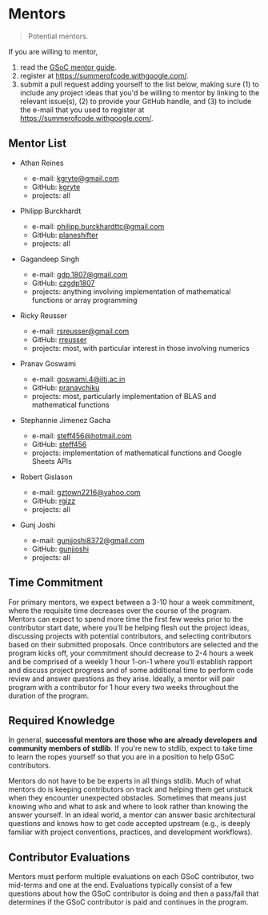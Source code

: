 <!--

@license CC-BY-SA-4.0

-->

# Mentors

> Potential mentors.

If you are willing to mentor,

1. read the [GSoC mentor guide](https://google.github.io/gsocguides/mentor/).
1. register at <https://summerofcode.withgoogle.com/>. 
1. submit a pull request adding yourself to the list below, making sure (1) to include any project ideas that you'd be willing to mentor by linking to the relevant issue(s), (2) to provide your GitHub handle, and (3) to include the e-mail that you used to register at <https://summerofcode.withgoogle.com/>.

## Mentor List

- Athan Reines

    - e-mail: [kgryte@gmail.com](mailto:kgryte@gmail.com)
    - GitHub: [kgryte](https://github.com/kgryte)
    - projects: all
    
- Philipp Burckhardt

    - e-mail: [philipp.burckhardttc@gmail.com](mailto:philipp.burckhardttc@gmail.com)
    - GitHub: [planeshifter](https://github.com/planeshifter)
    - projects: all

- Gagandeep Singh

    - e-mail: [gdp.1807@gmail.com](mailto:gdp.1807@gmail.com)
    - GitHub: [czgdp1807](https://github.com/czgdp1807)
    - projects: anything involving implementation of mathematical functions or array programming

- Ricky Reusser

    - e-mail: [rsreusser@gmail.com](mailto:rsreusser@gmail.com)
    - GitHub: [rreusser](https://github.com/rreusser)
    - projects: most, with particular interest in those involving numerics

- Pranav Goswami

    - e-mail: [goswami.4@iitj.ac.in](mailto:goswami.4@iitj.ac.in)
    - GitHub: [pranavchiku](https://github.com/pranavchiku)
    - projects: most, particularly implementation of BLAS and mathematical functions

- Stephannie Jimenez Gacha
    
    - e-mail: [steff456@hotmail.com](steff456@hotmail.com)
    - GitHub: [steff456](https://github.com/steff456)
    - projects: implementation of mathematical functions and Google Sheets APIs 
    
- Robert Gislason

    - e-mail: [gztown2216@yahoo.com](mailto:gztown2216@yahoo.com)
    - GitHub: [rgizz](https://github.com/rgizz)
    - projects: all

- Gunj Joshi

    -   e-mail: [gunjjoshi8372@gmail.com](mailto:gunjjoshi8372@gmail.com)
    -   GitHub: [gunjjoshi](https://github.com/gunjjoshi)
    -   projects: all

## Time Commitment

For primary mentors, we expect between a 3-10 hour a week commitment, where the requisite time decreases over the course of the program. Mentors can expect to spend more time the first few weeks prior to the contributor start date, where you'll be helping flesh out the project ideas, discussing projects with potential contributors, and selecting contributors based on their submitted proposals. Once contributors are selected and the program kicks off, your commitment should decrease to 2-4 hours a week and be comprised of a weekly 1 hour 1-on-1 where you'll establish rapport and discuss project progress and of some additional time to perform code review and answer questions as they arise. Ideally, a mentor will pair program with a contributor for 1 hour every two weeks throughout the duration of the program.

## Required Knowledge

In general, **successful mentors are those who are already developers and community members of stdlib**. If you're new to stdlib, expect to take time to learn the ropes yourself so that you are in a position to help GSoC contributors.

Mentors do not have to be be experts in all things stdlib. Much of what mentors do is keeping contributors on track and helping them get unstuck when they encounter unexpected obstacles. Sometimes that means just knowing who and what to ask and where to look rather than knowing the answer yourself. In an ideal world, a mentor can answer basic architectural questions and knows how to get code accepted upstream (e.g., is deeply familiar with project conventions, practices, and development workflows).

## Contributor Evaluations

Mentors must perform multiple evaluations on each GSoC contributor, two mid-terms and one at the end. Evaluations typically consist of a few questions about how the GSoC contributor is doing and then a pass/fail that determines if the GSoC contributor is paid and continues in the program.
